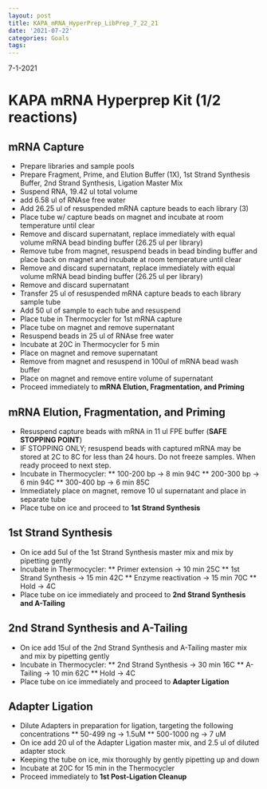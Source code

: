 ```yaml
---
layout: post
title: KAPA_mRNA_HyperPrep_LibPrep_7_22_21
date: '2021-07-22'
categories: Goals
tags: 
---
```


7-1-2021
# KAPA mRNA Hyperprep Kit (1/2 reactions)
 
 ## mRNA Capture
 
* Prepare libraries and sample pools
* Prepare Fragment, Prime, and Elution Buffer (1X), 1st Strand Synthesis Buffer, 2nd Strand Synthesis, Ligation Master Mix
* Suspend RNA, 19.42 ul total volume
* add 6.58 ul of RNAse free water
* Add 26.25 ul of resuspended mRNA capture beads to each library (3)
* Place tube w/ capture beads on magnet and incubate at room temperature until clear
* Remove and discard supernatant, replace immediately with equal volume mRNA bead binding buffer (26.25 ul per library)
* Remove tube from magnet, resuspend beads in bead binding buffer and place back on magnet and incubate at room temperature until clear
* Remove and discard supernatant, replace immediately with equal volume mRNA bead binding buffer (26.25 ul per library)
* Remove and discard supernatant
* Transfer 25 ul of resuspended mRNA capture beads to each library sample tube
* Add 50 ul of sample to each tube and resuspend
* Place tube in Thermocycler for 1st mRNA capture
* Place tube on magnet and remove supernatant
* Resuspend beads in 25 ul of RNAse free water
* Incubate at 20C in Thermocycler for 5 min
* Place on magnet and remove supernatant
* Remove from magnet and resuspend in 100ul of mRNA bead wash buffer
* Place on magnet and remove entire volume of supernatant
* Proceed immediately to **mRNA Elution, Fragmentation, and Priming**

## mRNA Elution, Fragmentation, and Priming

* Resuspend capture beads with mRNA in 11 ul FPE buffer (**SAFE STOPPING POINT**) 
* IF STOPPING ONLY; resuspend beads with captured mRNA may be stored at 2C to 8C for less than 24 hours. Do not freeze samples. When ready proceed to next step. 
* Incubate in Thermocycler:
** 100-200 bp -> 8 min 94C
** 200-300 bp -> 6 min 94C
** 300-400 bp -> 6 min 85C
* Immediately place on magnet, remove 10 ul supernatant and place in separate tube
* Place tube on ice and proceed to **1st Strand Synthesis**

## 1st Strand Synthesis

* On ice add 5ul of the 1st Strand Synthesis master mix and mix by pipetting gently
* Incubate in Thermocycler:
** Primer extension -> 10 min 25C
** 1st Strand Synthesis -> 15 min 42C 
** Enzyme reactivation -> 15 min 70C
** Hold -> 4C 
* Place tube on ice immediately and proceed to **2nd Strand Synthesis and A-Tailing**

## 2nd Strand Synthesis and A-Tailing

* On ice add 15ul of the 2nd Strand Synthesis and A-Tailing master mix and mix by pipetting gently
* Incubate in Thermocycler:
** 2nd Strand Synthesis -> 30 min 16C
** A-Tailing -> 10 min 62C
** Hold -> 4C
* Place tube on ice immediately and proceed to **Adapter Ligation**

## Adapter Ligation

* Dilute Adapters in preparation for ligation, targeting the following concentrations
** 50-499 ng -> 1.5uM
** 500-1000 ng -> 7 uM
* On ice add 20 ul of the Adapter Ligation master mix, and 2.5 ul of diluted adapter stock
* Keeping the tube on ice, mix thoroughly by gently pipetting up and down
* Incubate at 20C for 15 min in the Thermocycler
* Proceed immediately to **1st Post-Ligation Cleanup**
